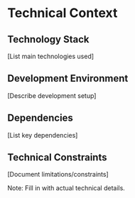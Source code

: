 # Technical Context

## Technology Stack
[List main technologies used]

## Development Environment
[Describe development setup]

## Dependencies
[List key dependencies]

## Technical Constraints
[Document limitations/constraints]

Note: Fill in with actual technical details. 
